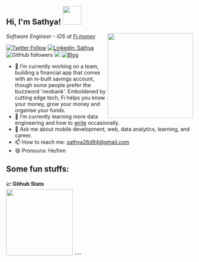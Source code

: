 <h2>Hi, I'm Sathya! <img  align='bottom' src="https://media.giphy.com/media/l1J9tiMFKV8R31J9m/giphy.gif" width="50"></h2>
<img align='right' src="https://media.giphy.com/media/IeRdg7gLkfK1ly2mFU/giphy.gif" width="230">
<p><em>Software Engineer - iOS at <a href="https://www.fi.money/">Fi.money</a> 
</em></p>

[![Twitter Follow](https://img.shields.io/twitter/follow/sathya26d94?label=Follow)](https://twitter.com/intent/follow?screen_name=sathya26d94)
[![Linkedin: Sathya](https://img.shields.io/badge/-sathya-n?style=flat-square&logo=Linkedin&logoColor=white&link=https://www.linkedin.com/in/sathya26d94/)](https://www.linkedin.com/in/sathya26d94/)
![GitHub followers](https://img.shields.io/github/followers/sathya26d94?label=Follow&style=social)
![](https://visitor-badge.glitch.me/badge?page_id=sathya26d94_readme)
<a href="https://medium.com/@sathya26d94"><img alt="Blog" src="https://img.shields.io/badge/Medium-Sathya-blue?style=flat&logo=medium"></a>

- 🔭 I’m currently working on a team, building a financial app that comes with an in-built savings account, though some people prefer the buzzword 'neobank'. Emboldened by cutting edge tech, Fi helps you know your money, grow your money and organise your funds.
- 🌱 I’m currently learning more data engineering and how to [write](https://medium.com/@sathya26d94) occasionally.
- 💬 Ask me about mobile development, web, data analytics, learning, and career.
- 📫 How to reach me: [sathya26d94@gmail.com](mailto:sathya26d94@gmail.com)
- 😄 Pronouns: He/him

## Some fun stuffs:


<summary><b>📈 Github Stats</b></summary>
<!---
<img height="180em" src="https://github-readme-stats.vercel.app/api?username=sathya26d94&show_icons=true&hide_border=true&count_private=true&include_all_commits=true&theme=dark" />
-->
<img height="180em" src="https://github-readme-streak-stats.herokuapp.com/?user=sathya26d94&hide_border=true&theme=dark&count_private=true&include_all_commits=true" />
---
